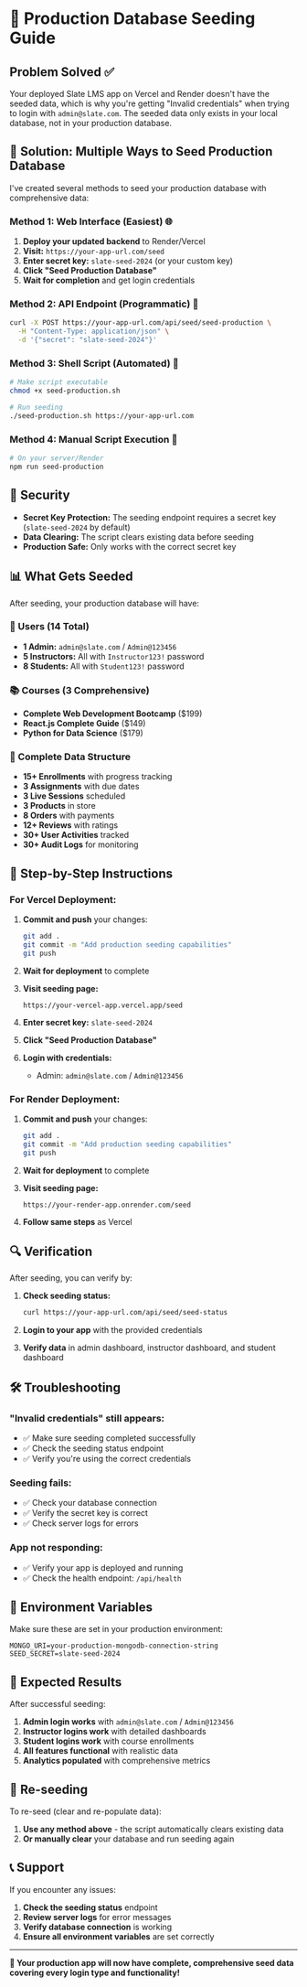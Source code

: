 # 🚀 Production Database Seeding Guide

## Problem Solved ✅

Your deployed Slate LMS app on Vercel and Render doesn't have the seeded data, which is why you're getting "Invalid credentials" when trying to login with `admin@slate.com`. The seeded data only exists in your local database, not in your production database.

## 🎯 Solution: Multiple Ways to Seed Production Database

I've created several methods to seed your production database with comprehensive data:

### Method 1: Web Interface (Easiest) 🌐

1. **Deploy your updated backend** to Render/Vercel
2. **Visit:** `https://your-app-url.com/seed`
3. **Enter secret key:** `slate-seed-2024` (or your custom key)
4. **Click "Seed Production Database"**
5. **Wait for completion** and get login credentials

### Method 2: API Endpoint (Programmatic) 🔧

```bash
curl -X POST https://your-app-url.com/api/seed/seed-production \
  -H "Content-Type: application/json" \
  -d '{"secret": "slate-seed-2024"}'
```

### Method 3: Shell Script (Automated) 🤖

```bash
# Make script executable
chmod +x seed-production.sh

# Run seeding
./seed-production.sh https://your-app-url.com
```

### Method 4: Manual Script Execution 📝

```bash
# On your server/Render
npm run seed-production
```

## 🔐 Security

- **Secret Key Protection:** The seeding endpoint requires a secret key (`slate-seed-2024` by default)
- **Data Clearing:** The script clears existing data before seeding
- **Production Safe:** Only works with the correct secret key

## 📊 What Gets Seeded

After seeding, your production database will have:

### 👥 Users (14 Total)
- **1 Admin:** `admin@slate.com` / `Admin@123456`
- **5 Instructors:** All with `Instructor123!` password
- **8 Students:** All with `Student123!` password

### 📚 Courses (3 Comprehensive)
- **Complete Web Development Bootcamp** ($199)
- **React.js Complete Guide** ($149)  
- **Python for Data Science** ($179)

### 🎯 Complete Data Structure
- **15+ Enrollments** with progress tracking
- **3 Assignments** with due dates
- **3 Live Sessions** scheduled
- **3 Products** in store
- **8 Orders** with payments
- **12+ Reviews** with ratings
- **30+ User Activities** tracked
- **30+ Audit Logs** for monitoring

## 🚀 Step-by-Step Instructions

### For Vercel Deployment:

1. **Commit and push** your changes:
   ```bash
   git add .
   git commit -m "Add production seeding capabilities"
   git push
   ```

2. **Wait for deployment** to complete

3. **Visit seeding page:**
   ```
   https://your-vercel-app.vercel.app/seed
   ```

4. **Enter secret key:** `slate-seed-2024`

5. **Click "Seed Production Database"**

6. **Login with credentials:**
   - Admin: `admin@slate.com` / `Admin@123456`

### For Render Deployment:

1. **Commit and push** your changes:
   ```bash
   git add .
   git commit -m "Add production seeding capabilities"
   git push
   ```

2. **Wait for deployment** to complete

3. **Visit seeding page:**
   ```
   https://your-render-app.onrender.com/seed
   ```

4. **Follow same steps** as Vercel

## 🔍 Verification

After seeding, you can verify by:

1. **Check seeding status:**
   ```bash
   curl https://your-app-url.com/api/seed/seed-status
   ```

2. **Login to your app** with the provided credentials

3. **Verify data** in admin dashboard, instructor dashboard, and student dashboard

## 🛠️ Troubleshooting

### "Invalid credentials" still appears:
- ✅ Make sure seeding completed successfully
- ✅ Check the seeding status endpoint
- ✅ Verify you're using the correct credentials

### Seeding fails:
- ✅ Check your database connection
- ✅ Verify the secret key is correct
- ✅ Check server logs for errors

### App not responding:
- ✅ Verify your app is deployed and running
- ✅ Check the health endpoint: `/api/health`

## 📝 Environment Variables

Make sure these are set in your production environment:

```env
MONGO_URI=your-production-mongodb-connection-string
SEED_SECRET=slate-seed-2024
```

## 🎉 Expected Results

After successful seeding:

1. **Admin login works** with `admin@slate.com` / `Admin@123456`
2. **Instructor logins work** with detailed dashboards
3. **Student logins work** with course enrollments
4. **All features functional** with realistic data
5. **Analytics populated** with comprehensive metrics

## 🔄 Re-seeding

To re-seed (clear and re-populate data):

1. **Use any method above** - the script automatically clears existing data
2. **Or manually clear** your database and run seeding again

## 📞 Support

If you encounter any issues:

1. **Check the seeding status** endpoint
2. **Review server logs** for error messages
3. **Verify database connection** is working
4. **Ensure all environment variables** are set correctly

---

**🎯 Your production app will now have complete, comprehensive seed data covering every login type and functionality!**
